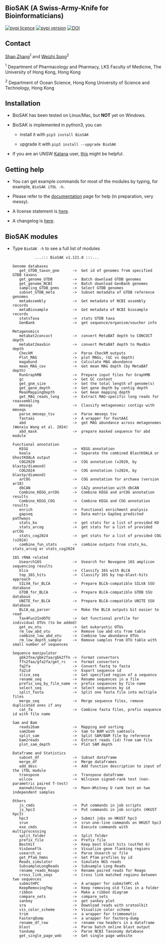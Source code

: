 
## BioSAK (A Swiss-Army-Knife for Bioinformaticians)

[![pypi licence ](https://img.shields.io/pypi/l/BioSAK.svg)](https://opensource.org/licenses/gpl-3.0.html)
[![pypi version ](https://img.shields.io/pypi/v/BioSAK.svg)](https://pypi.python.org/pypi/BioSAK) 
[![DOI](https://zenodo.org/badge/DOI/10.5281/zenodo.4070001.svg)](https://doi.org/10.5281/zenodo.4070001)


Contact
---

[Shan Zhang](https://www.pharma.hku.hk/en/Our-People/Professoriate-Staff/Research-Assistant-Professor/Shan-ZHANG/Shan-ZHANG-Profile)<sup>1</sup> and [Weizhi Song](https://facultyprofiles.hkust.edu.hk/profiles.php?profile=weizhi-song-ocessongwz)<sup>2</sup>

<sup>1</sup> Department of Pharmacology and Pharmacy, LKS Faculty of Medicine, The University of Hong Kong, Hong Kong

<sup>2</sup> Department of Ocean Science, Hong Kong University of Science and Technology, Hong Kong


Installation
---

+ BioSAK has been tested on Linux/Mac, but **NOT** yet on Windows.


+ BioSAK is implemented in python3, you can

  + install it with `pip3 install BioSAK`
  
  + upgrade it with `pip3 install --upgrade BioSAK`


+ If you are an UNSW [Katana](https://research.unsw.edu.au/katana) user, [this](doc/katana.md) might be helpful.


 Getting help
---

+ You can get example commands for most of the modules by typing, for example, `BioSAK iTOL -h`.


+ Please refer to the [documentation](doc/Index.md) page for help (in preparation, very messy).


[//]: # (+ **中文版**帮助文件[在此]&#40;doc/Index_cn.md&#41;.)


+ A license statement is [here](LICENSE).


+ A changelog is [here](BioSAK/VERSION).


BioSAK modules
---


+ Type `BioSAK -h` to see a full list of modules


                ...::: BioSAK v1.121.0 :::...
  
      Genome databases
         get_GTDB_taxon_gnm      ->  Get id of genomes from specified GTDB taxons
         get_genome_GTDB         ->  Batch download GTDB genomes
         get_genome_NCBI         ->  Batch download GenBank genomes
         sampling_GTDB_gnms      ->  Select GTDB genomes
         subset_GTDB_meta        ->  Subset metadata of GTDB reference genomes
         metaAssembly            ->  Get metadata of NCBI assembly records
         metaBiosample           ->  Get metadata of NCBI biosample records
         statsTaxa               ->  stats GTDB taxa
         GenBank                 ->  get sequence/organism/voucher info
  
      Metagenomics
         metabat2concoct         ->  convert MetaBAT depth to CONCOCT depth
         metabat2maxbin          ->  convert MetaBAT depth to MaxBin depth
         CheckM                  ->  Parse CheckM outputs
         Plot_MAG                ->  plot MAGs, (GC vs depth)
         magabund                ->  Calculate MAG abundance
         mean_MAG_cov            ->  Get mean MAG depth (by MetaBAT depth)
         RunGraphMB              ->  Prepare input files for GraphMB
         gc                      ->  Get GC content
         get_gnm_size            ->  Get the total length of genome(s)
         get_gene_depth          ->  Get gene depth by contig depth
         MeanMappingDepth        ->  Get mean mapping depth 
         get_MAG_reads_long      ->  Extract MAG-specific long reads for reassembling
         mmseqs                  ->  Classify metagenomic contigs with mmseqs
         parse_mmseqs_tsv        ->  Parse mmseqs tsv
         fastaai                 ->  A wrapper for FastAAI
         abd                     ->  get MAG abundance across metagenomes (Wenxiu Wang et al. 2024)
         abd_mask                ->  prepare masked sequence for abd module
         
      Functional annotation
         KEGG                    ->  KEGG annotation
         koala                   ->  Separate the combined BlastKOALA or GhostKOALA output
         COG2020                 ->  COG annotation (v2020, by blastp/diamond)
         COG2024                 ->  COG annotation (v2024, by blastp/diamond)
         arCOG                   ->  COG annotation for archaea (version ar18)
         dbCAN                   ->  CAZy annotation with dbCAN
         Combine_KEGG_arCOG      ->  Combine KEGG and arCOG annotation results
         Combine_KEGG_COG        ->  Combine KEGG and COG annotation results
         enrich                  ->  Functional enrichment analysis
         gapseq                  ->  Data matrix GapSeq predicted pathways
         stats_ko                ->  get stats for a list of provided KO
         stats_arcog             ->  get stats for a list of provided arCOG 
         stats_cog2024           ->  get stats for a list of provided COG (v2024)
         combine_fun_stats       ->  combine outputs from stats_ko, stats_arcog or stats_cog2024
          
      16S rRNA related
         Usearch16S              ->  Usearch for Novogene 16S amplicon sequencing results
         blca                    ->  Classify 16S with BLCA
         top_16S_hits            ->  Classify 16S by top-blast-hits approach
         SILVA_for_BLCA          ->  Prepare BLCA-compatible SILVA SSU database
         GTDB_for_BLCA           ->  Prepare BLCA-compatible GTDB SSU database
         UNITE_for_BLCA          ->  Prepare BLCA-compatible UNITE SSU database
         BLCA_op_parser          ->  Make the BLCA outputs bit easier to read
         Tax4Fun2IndOTU          ->  Get functional profile for individual OTUs (to be added)
         get_eu_otu              ->  Get eukaryotic OTUs
         rm_low_abd_otu          ->  Remove low abd otu from table
         combine_low_abd_otu     ->  Combine low abundance OTUs
         rm_low_depth_sample     ->  Remove samples from OTU table with small number of sequences
  
      Sequence manipulator
         gbk2fna/gbk2faa/gbk2ffn ->  Format convertors
         ffn2faa/gfa2fa/get_rc   ->  Format convertors
         fq2fa                   ->  Convert fastq to fasta
         fa2id                   ->  Export sequence id
         slice_seq               ->  Get specified region of a sequence
         rename_seq              ->  Rename sequences in a file
         prefix_seq_by_file_name ->  prefix sequences by file name
         select_seq              ->  Select sequences by id
         split_fasta             ->  Split one fasta file into multiple files
         merge_seq               ->  Merge sequence files, remove duplicated ones if any
         cat_fa                  ->  Combine fasta files, prefix sequence id with file name
             
      Sam and Bam
         reads2bam               ->  Mapping and sorting
         sam2bam                 ->  Sam to BAM with samtools
         split_sam               ->  Split SAM/BAM file by reference
         bam2reads               ->  Extract reads (id) from sam file
         plot_sam_depth          ->  Plot SAM depth
      
      Dataframe and Statistics
         subset_df               ->  Subset dataframe
         merge_df                ->  Merge dataframes
         add_desc                ->  Add function description to input of the iTOL module
         transpose               ->  Transpose dataframe
         wilcox                  ->  Wilcoxon signed-rank test (non-parametric paired T-test)
         mannwhitneyu            ->  Mann-Whitney U rank test on two independent samples
      
      Others
         js_cmds                 ->  Put commands in job scripts
         js_hpc3                 ->  Put commands in job scripts (HKUST hpc3)
         hpc3                    ->  Submit jobs on HKUST hpc3
         srun                    ->  srun one-line commands on HKUST hpc3
         exe_cmds                ->  Execute commands with multiprocessing
         split_folder            ->  Split folder
         prefix_file             ->  Prefix file
         BestHit                 ->  Keep best blast hits (outfmt 6)
         VisGeneFlk              ->  Visualize gene flanking regions
         usearch_uc              ->  Parse Usearch uc file
         get_Pfam_hmms           ->  Get Pfam profiles by id
         Reads_simulator         ->  Simulate NGS reads
         SubsampleLongReads      ->  Subsample Long Reads
         rename_reads_Reago      ->  Rename paired reads for Reago
         cross_link_seqs         ->  Cross link matched regions between two sequences
         submitHPC               ->  A wrapper for submitHPC.sh
         KeepRemovingTmp         ->  Keep removing old files in a folder
         ribbon                  ->  Make a ribbon diagram
         compare_sets            ->  compare_sets
         sankey                  ->  get sankey plot
         sra                     ->  Download reads with sratoolkit
         vis_color_scheme        ->  Visualize color scheme
         trim                    ->  a wrapper for trimmomatic
         FasterqDump             ->  a wrapper for fasterq-dump
         rename_df_row           ->  rename row headers in a dataframe
         blast                   ->  Parse batch online blast output
         taxdump                 ->  Parse NCBI Taxonomy database
         get_single_page_web     ->  Get single page website

